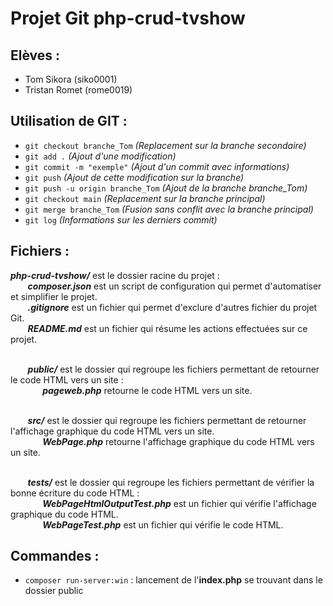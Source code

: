 # Projet Git php-crud-tvshow

## Elèves :
- Tom Sikora (siko0001)
- Tristan Romet (rome0019)

## Utilisation de GIT :
- `git checkout branche_Tom` *(Replacement sur la branche secondaire)*
- `git add .` *(Ajout d'une modification)*
- `git commit -m "exemple"` *(Ajout d'un commit avec informations)*
- `git push` *(Ajout de cette modification sur la branche)*
- `git push -u origin branche_Tom` *(Ajout de la branche branche_Tom)*
- `git checkout main` *(Replacement sur la branche principal)*
- `git merge branche_Tom` *(Fusion sans conflit avec la branche principal)*
- `git log` *(Informations sur les derniers commit)*

## Fichiers :
___php-crud-tvshow/___ est le dossier racine du projet :
<br>&nbsp;&nbsp;&nbsp;&nbsp;&nbsp;&nbsp; ___composer.json___ est un script de configuration qui permet d'automatiser et simplifier le projet.
<br>&nbsp;&nbsp;&nbsp;&nbsp;&nbsp;&nbsp; ___.gitignore___ est un fichier qui permet d'exclure d'autres fichier du projet Git.
<br>&nbsp;&nbsp;&nbsp;&nbsp;&nbsp;&nbsp; ___README.md___ est un fichier qui résume les actions effectuées sur ce projet.

<br>&nbsp;&nbsp;&nbsp;&nbsp;&nbsp;&nbsp; ___public/___ est le dossier qui regroupe les fichiers permettant de retourner le code HTML vers un site :
<br>&nbsp;&nbsp;&nbsp;&nbsp;&nbsp;&nbsp;&nbsp;&nbsp;&nbsp;&nbsp;&nbsp;&nbsp; ___pageweb.php___ retourne le code HTML vers un site.

<br>&nbsp;&nbsp;&nbsp;&nbsp;&nbsp;&nbsp; ___src/___ est le dossier qui regroupe les fichiers permettant de retourner l'affichage graphique du code HTML vers un site.
<br>&nbsp;&nbsp;&nbsp;&nbsp;&nbsp;&nbsp;&nbsp;&nbsp;&nbsp;&nbsp;&nbsp;&nbsp; ___WebPage.php___ retourne l'affichage graphique du code HTML vers un site.

<br>&nbsp;&nbsp;&nbsp;&nbsp;&nbsp;&nbsp; ___tests/___ est le dossier qui regroupe les fichiers permettant de vérifier la bonne écriture du code HTML :
<br>&nbsp;&nbsp;&nbsp;&nbsp;&nbsp;&nbsp;&nbsp;&nbsp;&nbsp;&nbsp;&nbsp;&nbsp; ___WebPageHtmlOutputTest.php___ est un fichier qui vérifie l'affichage graphique du code HTML.
<br>&nbsp;&nbsp;&nbsp;&nbsp;&nbsp;&nbsp;&nbsp;&nbsp;&nbsp;&nbsp;&nbsp;&nbsp; ___WebPageTest.php___ est un fichier qui vérifie le code HTML.

## Commandes :
- `composer run-server:win` : lancement de l'**index.php** se trouvant dans le dossier public